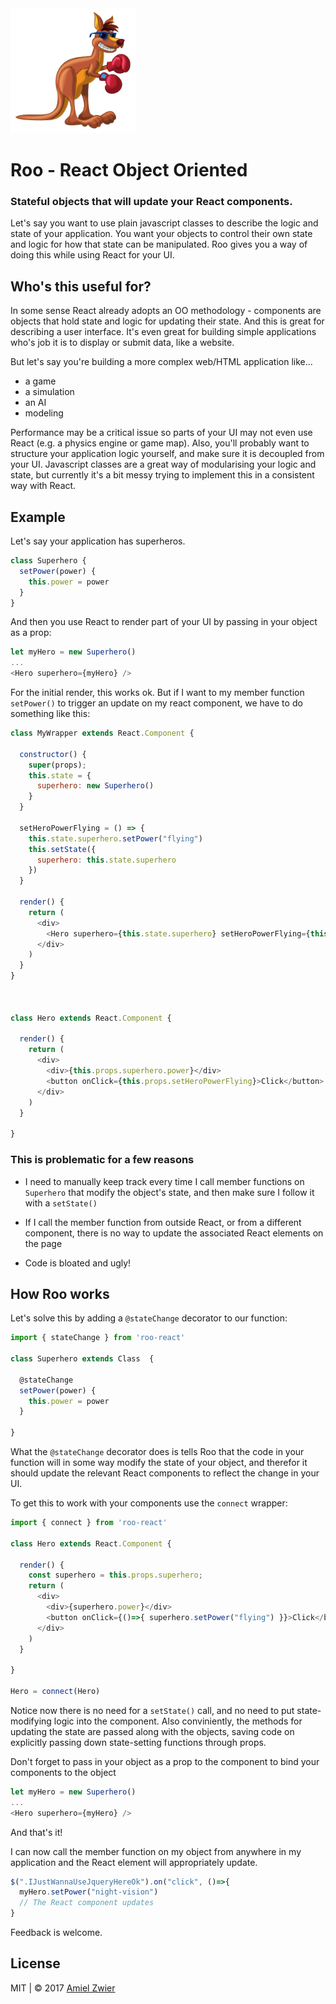 <img src="./roo.jpeg" width="200" height="200" />

# Roo - React Object Oriented

### Stateful objects that will update your React components.



Let's say you want to use plain javascript classes to describe the logic and state of your application. You want your objects to control their own state and logic for how that state can be manipulated. 
Roo gives you a way of doing this while using React for your UI.

## Who's this useful for?

In some sense React already adopts an OO methodology - components are objects that hold state and logic for updating their state. And this is great for describing a user interface. It's even great for building simple applications who's job it is to display or submit data, like a website.

But let's say you're building a more complex web/HTML application like...

* a game
* a simulation
* an AI
* modeling

Performance may be a critical issue so parts of your UI may not even use React (e.g. a physics engine or game map). Also, you'll probably want to structure your application logic yourself, and make sure it is decoupled from your UI. Javascript classes are a great way of modularising your logic and state, but currently it's a bit messy trying to implement this in a consistent way with React.

## Example
Let's say your application has superheros.



	
```javascript
class Superhero {
  setPower(power) {
    this.power = power
  }
}
```
	
And then you use React to render part of your UI by passing in your object as a prop:

```javascript
let myHero = new Superhero()
...
<Hero superhero={myHero} />	
```

For the initial render, this works ok. But if I want to my member function ```setPower()``` to trigger an update on my react component, we have to do something like this:

```javascript
class MyWrapper extends React.Component {
  
  constructor() {
    super(props);
    this.state = {
      superhero: new Superhero()
    }
  }

  setHeroPowerFlying = () => {
    this.state.superhero.setPower("flying")
    this.setState({
      superhero: this.state.superhero
    })
  }
  
  render() {
    return (
      <div>
        <Hero superhero={this.state.superhero} setHeroPowerFlying={this.setHeroPowerFlying}/>
      </div>
    )
  }
}



class Hero extends React.Component {

  render() {
    return (
      <div>
        <div>{this.props.superhero.power}</div>
        <button onClick={this.props.setHeroPowerFlying}>Click</button>
      </div>
    )
  }

}
```
### This is problematic for a few reasons

* I need to manually keep track every time I call member functions on ```Superhero``` that modify the object's state, and then make sure I follow it with a ```setState()```


* If I call the member function from outside React, or from a different component, there is no way to update the associated React elements on the page

* Code is bloated and ugly!

## How Roo works
Let's solve this by adding a ```@stateChange``` decorator to our function:

```javascript
import { stateChange } from 'roo-react'

class Superhero extends Class  {

  @stateChange
  setPower(power) {
    this.power = power
  }
  
}
```	

What the ```@stateChange``` decorator does is tells Roo that the code in your function will in some way modify the state of your object, and therefor it should update the relevant React components to reflect the change in your UI.

To get this to work with your components use the ```connect``` wrapper:

```javascript
import { connect } from 'roo-react'

class Hero extends React.Component {

  render() {
    const superhero = this.props.superhero;
    return (
      <div>
        <div>{superhero.power}</div>
        <button onClick={()=>{ superhero.setPower("flying") }}>Click</button>
      </div>
    )
  }

}

Hero = connect(Hero)
```
Notice now there is no need for a ```setState()``` call, and no need to put state-modifying logic into the component. Also conviniently, the methods for updating the state are passed along with the objects, saving code on explicitly passing down state-setting functions through props.

Don't forget to pass in your object as a prop to the component to bind your components to the object

```javascript
let myHero = new Superhero()
...
<Hero superhero={myHero} />	
```

And that's it!

I can now call the member function on my object from anywhere in my application and the React element will appropriately update.

```javascript
$(".IJustWannaUseJqueryHereOk").on("click", ()=>{
  myHero.setPower("night-vision")
  // The React component updates
}	

```


Feedback is welcome.

 

## License

MIT | © 2017 [Amiel Zwier](http://amielzwier.com)
	